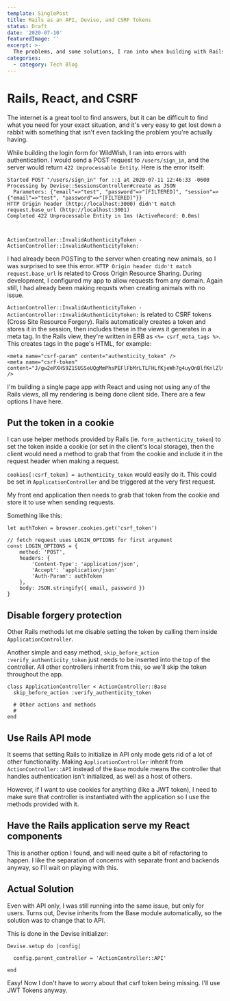 ```yaml
---
template: SinglePost
title: Rails as an API, Devise, and CSRF Tokens
status: Draft
date: '2020-07-10'
featuredImage: ''
excerpt: >-
  The problems, and some solutions, I ran into when building with Rails and Devise
categories:
  - category: Tech Blog
---
```

# Rails, React, and CSRF 

The internet is a great tool to find answers, but it can be difficult to find what you need for your exact situation, and it's very easy to get lost down a rabbit with something that isn't even tackling the problem you're actually having.

While building the login form for WildWish, I ran into errors with authentication. I would send a POST request to `/users/sign_in`, and the server would return `422 Unprocessable Entity`. Here is the error itself:

```
Started POST "/users/sign_in" for ::1 at 2020-07-11 12:46:33 -0600
Processing by Devise::SessionsController#create as JSON
  Parameters: {"email"=>"test", "password"=>"[FILTERED]", "session"=>{"email"=>"test", "password"=>"[FILTERED]"}}
HTTP Origin header (http://localhost:3000) didn't match request.base_url (http://localhost:3001)
Completed 422 Unprocessable Entity in 1ms (ActiveRecord: 0.0ms)



ActionController::InvalidAuthenticityToken - ActionController::InvalidAuthenticityToken:

```

I had already been POSTing to the server when creating new animals, so I was surprised to see this error. `HTTP Origin header didn't match request.base_url` is related to Cross Origin Resource Sharing. During development, I configured my app to allow requests from any domain. Again still, I had already been making requsts when creating animals with no issue. 

`ActionController::InvalidAuthenticityToken - ActionController::InvalidAuthenticityToken:` is related to CSRF tokens (Cross Site Resource Forgery). Rails automatically creates a token and stores it in the session, then includes these in the views it generates in a meta tag. In the Rails view, they're written in ERB as `<%= csrf_meta_tags %>`. This creates <meta> tags in the page's HTML, for example:

```
<meta name="csrf-param" content="authenticity_token" />
<meta name="csrf-token" content="J/gw2ePXHS9Z1SUSSeUQgMmPhsPEFlFbMrLTLFHLfKjeWh7g4uyOnBlfKnlZlmCBiALDWdDWCSo1z0tybGVtfA==" />
```

I'm building a single page app with React and using not using any of the Rails views, all my rendering is being done client side. There are a few options I have here.

## Put the token in a cookie

I can use helper methods provided by Rails (ie. `form_authenticity_token`) to set the token inside a cookie (or set in the client's local storage), then the client would need a method to grab that from the cookie and include it in the request header when making a request.

`cookies[:csrf_token] = authenticity_token` would easily do it. This could be set in `ApplicationController` and be triggered at the very first request.

My front end application then needs to grab that token from the cookie and store it to use when sending requests.

Something like this:

```
let authToken = browser.cookies.get('csrf_token')

// fetch request uses LOGIN_OPTIONS for first argument
const LOGIN_OPTIONS = {
    method: 'POST',
    headers: {
        'Content-Type': 'application/json',
        'Accept': 'application/json'
        'Auth-Param': authToken
    },
    body: JSON.stringify({ email, password })
}
```

## Disable forgery protection

Other Rails methods let me disable setting the token by calling them inside `ApplicationController`.

Another simple and easy method, `skip_before_action :verify_authenticity_token` just needs to be inserted into the top of the controller. All other controllers inhertit from this, so we'll skip the token throughout the app. 

```
class ApplicationController < ActionController::Base
  skip_before_action :verify_authenticity_token

  # Other actions and methods
  #
end
```

## Use Rails API mode

It seems that setting Rails to initialize in API only mode gets rid of a lot of other functionality. Making `ApplicationController` inherit from `ActionController::API` instead of the `Base` module means the controller that handles authentication isn't initialized, as well as a host of others. 

However, if I want to use cookies for anything (like a JWT token), I need to make sure that controller is instantiated with the application so I use the methods provided with it.

## Have the Rails application serve my React components

This is another option I found, and will need quite a bit of refactoring to happen. I like the separation of concerns with separate front and backends anyway, so I'll wait on playing with this.

## Actual Solution

Even with API only, I was still running into the same issue, but only for users. Turns out, Devise inherits from the Base module automatically, so the solution was to change that to API.

This is done in the Devise initializer:

```
Devise.setup do |config|

  config.parent_controller = 'ActionController::API'

end
```

Easy! Now I don't have to worry about that csrf token being missing. I'll use JWT Tokens anyway.

